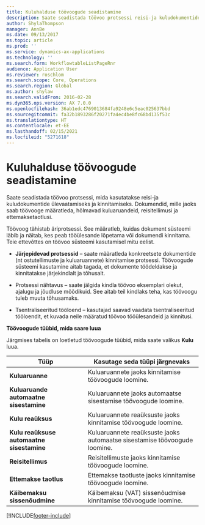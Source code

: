 ```yaml
---
title: Kuluhalduse töövoogude seadistamine
description: Saate seadistada töövoo protsessi reisi-ja kuludokumentide ülevaatamiseks ja kinnitamiseks.
author: ShylaThompson
manager: AnnBe
ms.date: 09/13/2017
ms.topic: article
ms.prod: ''
ms.service: dynamics-ax-applications
ms.technology: ''
ms.search.form: WorkflowtableListPageRnr
audience: Application User
ms.reviewer: roschlom
ms.search.scope: Core, Operations
ms.search.region: Global
ms.author: shylaw
ms.search.validFrom: 2016-02-28
ms.dyn365.ops.version: AX 7.0.0
ms.openlocfilehash: 36ab1edc4769013684fa9248e6c5eac025637bbd
ms.sourcegitcommit: fa32b1893286f20271fa4ec4be8fc68bd135f53c
ms.translationtype: HT
ms.contentlocale: et-EE
ms.lasthandoff: 02/15/2021
ms.locfileid: "5271618"
---
```

# <a name="set-up-expense-management-workflows"></a>Kuluhalduse töövoogude seadistamine

Saate seadistada töövoo protsessi, mida kasutatakse reisi-ja kuludokumentide ülevaatamiseks ja kinnitamiseks. Dokumendid, mille jaoks saab töövooge määratleda, hõlmavad kuluaruandeid, reisitellimusi ja ettemaksetaotlusi.

Töövoog tähistab äriprotsessi. See määratleb, kuidas dokument süsteemi läbib ja näitab, kes peab tööülesande lõpetama või dokumendi kinnitama. Teie ettevõttes on töövoo süsteemi kasutamisel mitu eelist.

-   **Järjepidevad protsessid** – saate määratleda konkreetsete dokumentide (nt ostutellimuste ja kuluaruannete) kinnitamise protsessi. Töövoogude süsteemi kasutamine aitab tagada, et dokumente töödeldakse ja kinnitatakse järjekindlalt ja tõhusalt.

-   Protsessi nähtavus – saate jälgida kindla töövoo eksemplari olekut, ajalugu ja jõudluse mõõdikuid. See aitab teil kindlaks teha, kas töövoogu tuleb muuta tõhusamaks.

-   Tsentraliseeritud tööloend – kasutajad saavad vaadata tsentraliseeritud tööloendit, et kuvada neile määratud töövoo tööülesandeid ja kinnitusi. 

**Töövoogude tüübid, mida saare luua**

Järgmises tabelis on loetletud töövoogude tüübid, mida saate valikus **Kulu** luua.


|              <strong>Tüüp</strong>              |                   <strong>Kasutage seda tüüpi järgnevaks</strong>                   |
|-------------------------------------------------|-----------------------------------------------------------------------|
|         <strong>Kuluaruanne</strong>         |            Kuluaruannete jaoks kinnitamise töövoogude loomine.             |
|  <strong>Kuluaruande automaatne sisestamine</strong>   |        Kuluaruannete jaoks automaatse sisestamise töövoogude loomine.        |
|       <strong>Kulu reaüksus</strong>        |     Kuluaruannete reaüksuste jaoks kinnitamise töövoogude loomine.      |
| <strong>Kulu reaüksuse automaatne sisestamine</strong> | Kuluaruannete reaüksuste jaoks automaatse sisestamise töövoogude loomine. |
|       <strong>Reisitellimus</strong>       |          Reisitellimuste jaoks kinnitamise töövoogude loomine.           |
|      <strong>Ettemakse taotlus</strong>      |         Ettemakse taotluste jaoks kinnitamise töövoogude loomine.          |
|        <strong>Käibemaksu sissenõudmine</strong>        | Käibemaksu (VAT) sissenõudmise kinnitamise töövoogude loomine.  |



[!INCLUDE[footer-include](../includes/footer-banner.md)]